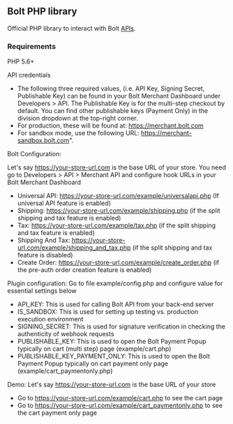 ## Bolt PHP library

Official PHP library to interact with Bolt [APIs](https://docs.bolt.com/reference).

### Requirements

PHP 5.6+

API credentials
* The following three required values, (i.e. API Key, Signing Secret, Publishable Key) can be found in your Bolt Merchant Dashboard under Developers > API. The Publishable Key is for the multi-step checkout by default. You can find other publishable keys (Payment Only) in the division dropdown at the top-right corner.
* For production, these will be found at: https://merchant.bolt.com
* For sandbox mode, use the following URL: https://merchant-sandbox.bolt.com".

Bolt Configuration:

Let's say https://your-store-url.com is the base URL of your store. You need go to Developers > API > Merchant API and configure hook URLs in your Bolt Merchant Dashboard

* Universal API: https://your-store-url.com/example/universalapi.php (If universal API feature is enabled) 
* Shipping: https://your-store-url.com/example/shipping.php (if the split shipping and tax feature is enabled)
* Tax: https://your-store-url.com/example/tax.php (if the split shipping and tax feature is enabled) 
* Shipping And Tax: https://your-store-url.com/example/shipping_and_tax.php (if the split shipping and tax feature is disabled) 
* Create Order: https://your-store-url.com/example/create_order.php (if the pre-auth order creation feature is enabled)


Plugin configuration: Go to file example/config.php and configure value for essential settings below
* API_KEY: This is used for calling Bolt API from your back-end server
* IS_SANDBOX: This is used for setting up testing vs. production execution environment
* SIGNING_SECRET: This is used for signature verification in checking the authenticity of webhook requests
* PUBLISHABLE_KEY: This is used to open the Bolt Payment Popup typically on cart (multi step) page (example/cart.php)
* PUBLISHABLE_KEY_PAYMENT_ONLY: This is used to open the Bolt Payment Popup typically on cart payment only page (example/cart_paymentonly.php)

Demo: 
Let's say https://your-store-url.com is the base URL of your store
* Go to https://your-store-url.com/example/cart.php to see the cart page
* Go to https://your-store-url.com/example/cart_paymentonly.php to see the cart payment only page

